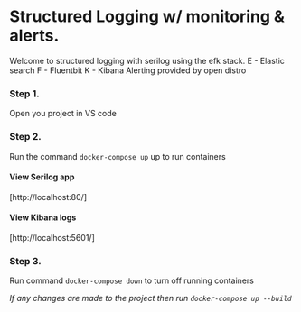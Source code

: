 # Structured Logging w/ monitoring & alerts.
Welcome to structured logging with serilog using the efk stack. 
E - Elastic search
F - Fluentbit
K - Kibana
Alerting provided by open distro

### Step 1. 
Open you project in VS code

### Step 2.
Run the command `docker-compose up` up to run containers

#### View Serilog app
[http://localhost:80/]

#### View Kibana logs
[http://localhost:5601/]

### Step 3.
Run command `docker-compose down` to turn off running containers

*If any changes are made to the project then run `docker-compose up --build`*
